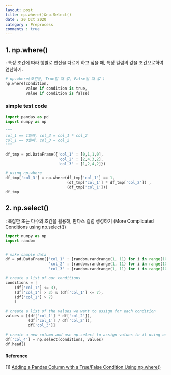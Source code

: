 ```yaml
---
layout: post
title: np.where()&np.Select()
date : 20 Oct 2020
category : Preprocess
comments : true
---
```


## 1. np.where()
 : 특정 조건에 따라 행별로 연산을 다르게 하고 싶을 때, 특정 컬럼의 값을 조건으로하여 연산하기.


```python
# np.where(조건문, True일 때 값, False일 때 값 )
np.where(condition,
         value if condition is true,
         value if condition is false)
```

### simple test code



```python
import pandas as pd
import numpy as np

"""
col_1 == 1일때, col_3 = col_1 * col_2
col_1 == 0일때, col_3 = col_2
"""

df_tmp = pd.DataFrame({'col_1' : [0,1,1,0],
                       'col_2' : [2,4,3,2],
                       'col_3' : [1,2,4,2]})

# using np.where
df_tmp['col_3'] = np.where(df_tmp['col_1'] == 1,
                           (df_tmp['col_1'] * df_tmp['col_2']) ,
                           (df_tmp['col_1']))
df_tmp
```

## 2. np.select()
: 복잡한 또는 다수의 조건을 활용해, 판다스 컬럼 생성하기 (More Complicated Conditions using np.select())

```python
import numpy as np
import random


# make sample data
df = pd.DataFrame({'col_1' : [random.randrange(1, 11) for i in range(10)],
                   'col_2' : [random.randrange(1, 11) for i in range(10)],
                   'col_3' : [random.randrange(1, 11) for i in range(10)]})

# create a list of our conditions
conditions = [
    (df['col_1'] <= 3),
    (df['col_1'] > 3) & (df['col_1'] <= 7),
    (df['col_1'] > 7)
    ]

# create a list of the values we want to assign for each condition
values = [(df['col_1'] * df['col_2']),
          (df['col_1'] / df['col_2']),
          df['col_3']]

# create a new column and use np.select to assign values to it using our lists as arguments
df['col_4'] = np.select(conditions, values)
df.head()
```


#### Reference
[1] [Adding a Pandas Column with a True/False Condition Using np.where()](https://www.dataquest.io/blog/tutorial-add-column-pandas-dataframe-based-on-if-else-condition)
